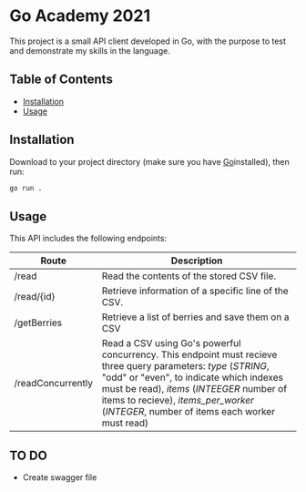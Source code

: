 # Go Academy 2021

This project is a small API client developed in Go, with the purpose to test and demonstrate my skills in the language.

## Table of Contents

- [Installation](#installation)
- [Usage](#usage)

## Installation

Download to your project directory (make sure you have [Go](https://golang.org/doc/install)installed), then run:

```sh
go run .
```

## Usage



This API includes the following endpoints:

|Route|Description|
--- | ---
|/read|Read the contents of the stored CSV file.
|/read/{id}|Retrieve information of a specific line of the CSV.
|/getBerries|Retrieve a list of berries and save them on a CSV
|/readConcurrently|Read a CSV using Go's powerful concurrency. This endpoint must recieve three query parameters: *type* (*STRING*, "odd" or "even", to indicate which indexes must be read), *items* (*INTEEGER* number of items to recieve), *items_per_worker* (*INTEGER*, number of items each worker must read)

## TO DO
- Create swagger file

